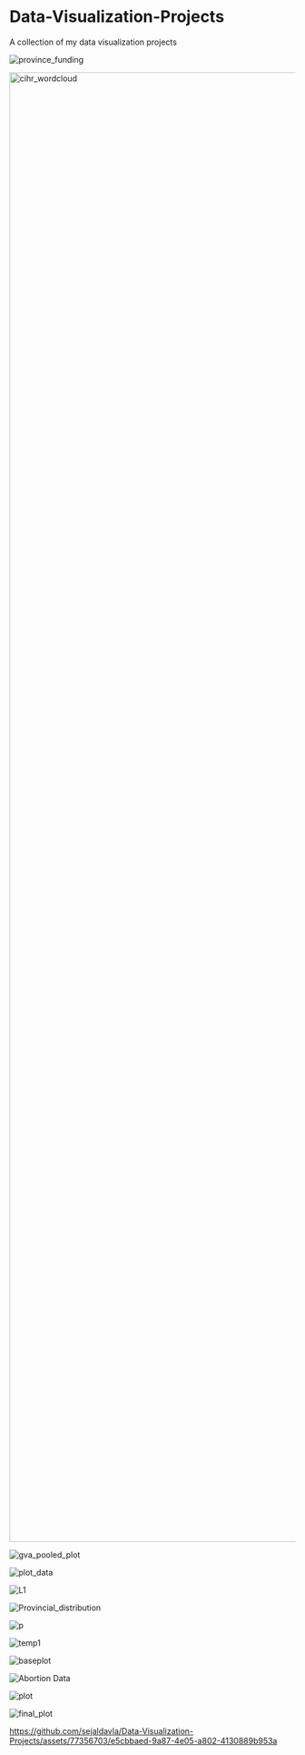 # Data-Visualization-Projects
A collection of my data visualization projects

![province_funding](https://github.com/sejaldavla/Data-Visualization-Projects/assets/77356703/e2f95037-9000-40e4-8778-ed0c65c63793)

<img width="2583" alt="cihr_wordcloud" src="https://github.com/sejaldavla/Data-Visualization-Projects/assets/77356703/b288859c-ff1b-4ef3-9608-966d8626d710">

![gva_pooled_plot](https://github.com/sejaldavla/Data-Visualization-Projects/assets/77356703/6c69b473-9585-4046-a508-c46b2ba7cc79)

![plot_data](https://github.com/sejaldavla/Data-Visualization-Projects/assets/77356703/2a002d3a-d427-4e3d-a786-e5b7e3781fb4)

![L1](https://github.com/sejaldavla/Data-Visualization-Projects/assets/77356703/3cdde5f2-549d-4e73-99bb-5b4386dadd94)

![Provincial_distribution](https://github.com/sejaldavla/Data-Visualization-Projects/assets/77356703/3a2c142f-0044-4ca3-b4fd-9e2ecfd33f82)

![p](https://github.com/sejaldavla/Data-Visualization-Projects/assets/77356703/fec6a1c5-73a4-45c9-b772-f89f16062694)

![temp1](https://github.com/sejaldavla/Data-Visualization-Projects/assets/77356703/fcc3ac0d-3cf2-486e-be6e-1f3fea73f7eb)

![baseplot](https://github.com/sejaldavla/Data-Visualization-Projects/assets/77356703/a8824d1f-353f-43c3-80d0-0225538748ba)

![Abortion Data](https://github.com/sejaldavla/Data-Visualization-Projects/assets/77356703/872a35b8-b47b-4a03-a338-79aab32b91d2)

![plot](https://github.com/sejaldavla/Data-Visualization-Projects/assets/77356703/f227c58e-bf53-4948-8adc-d976b3edc3aa)

![final_plot](https://github.com/sejaldavla/Data-Visualization-Projects/assets/77356703/3132f81a-1c38-4c96-a0f4-09e0b1c3888f)

https://github.com/sejaldavla/Data-Visualization-Projects/assets/77356703/e5cbbaed-9a87-4e05-a802-4130889b953a


